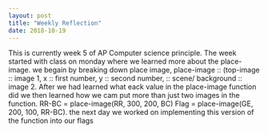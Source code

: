 ```yaml
---
layout: post
title: "Weekly Reflection"
date: 2018-10-19
---
```



This is currently week 5 of AP Computer science principle. The week started with class on monday where we learned more about the place-image. we begain by breaking down place image, place-image :: (top-image :: image 1, x :: first number, y :: second number, :: scene/ background :: image 2. After we had learned what eack value in the place-image function did we then learned how we cam put more than just two images in the function. RR-BC = place-image(RR, 300, 200, BC) Flag = place-image(GE, 200, 100, RR-BC). the next day we worked on implementing this version of the function into our flags 
  
